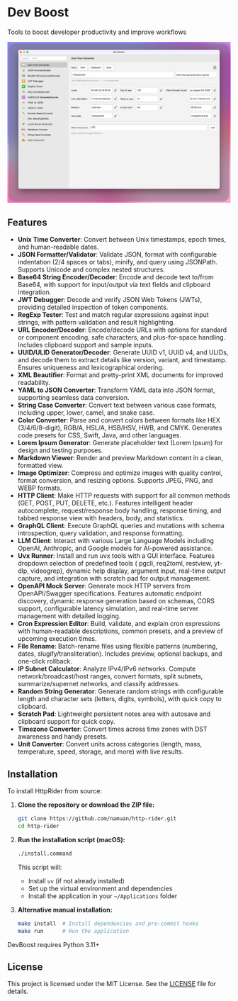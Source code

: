 # Dev Boost

Tools to boost developer productivity and improve workflows

![](assets/dev-boost-screen.png)

## Features

- **Unix Time Converter**: Convert between Unix timestamps, epoch times, and human-readable dates.
- **JSON Formatter/Validator**: Validate JSON, format with configurable indentation (2/4 spaces or tabs), minify, and
  query using JSONPath. Supports Unicode and complex nested structures.
- **Base64 String Encoder/Decoder**: Encode and decode text to/from Base64, with support for input/output via text
  fields and clipboard integration.
- **JWT Debugger**: Decode and verify JSON Web Tokens (JWTs), providing detailed inspection of token components.
- **RegExp Tester**: Test and match regular expressions against input strings, with pattern validation and result
  highlighting.
- **URL Encoder/Decoder**: Encode/decode URLs with options for standard or component encoding, safe characters, and
  plus-for-space handling. Includes clipboard support and sample inputs.
- **UUID/ULID Generator/Decoder**: Generate UUID v1, UUID v4, and ULIDs, and decode them to extract details like
  version, variant, and timestamp. Ensures uniqueness and lexicographical ordering.
- **XML Beautifier**: Format and pretty-print XML documents for improved readability.
- **YAML to JSON Converter**: Transform YAML data into JSON format, supporting seamless data conversion.
- **String Case Converter**: Convert text between various case formats, including upper, lower, camel, and snake case.
- **Color Converter**: Parse and convert colors between formats like HEX (3/4/6/8-digit), RGB/A, HSL/A, HSB/HSV, HWB,
  and CMYK. Generates code presets for CSS, Swift, Java, and other languages.
- **Lorem Ipsum Generator**: Generate placeholder text (Lorem Ipsum) for design and testing purposes.
- **Markdown Viewer**: Render and preview Markdown content in a clean, formatted view.
- **Image Optimizer**: Compress and optimize images with quality control, format conversion, and resizing options.
  Supports JPEG, PNG, and WEBP formats.
- **HTTP Client**: Make HTTP requests with support for all common methods (GET, POST, PUT, DELETE, etc.). Features
  intelligent header autocomplete, request/response body handling, response timing, and tabbed response view with
  headers, body, and statistics.
- **GraphQL Client**: Execute GraphQL queries and mutations with schema introspection, query validation, and response
  formatting.
- **LLM Client**: Interact with various Large Language Models including OpenAI, Anthropic, and Google models for
  AI-powered assistance.
- **Uvx Runner**: Install and run uvx tools with a GUI interface. Features dropdown selection of predefined tools (
  pgcli, req2toml, restview, yt-dlp, videogrep), dynamic help display, argument input, real-time output capture, and
  integration with scratch pad for output management.
- **OpenAPI Mock Server**: Generate mock HTTP servers from OpenAPI/Swagger specifications. Features automatic endpoint
  discovery, dynamic response generation based on schemas, CORS support, configurable latency simulation, and real-time
  server management with detailed logging.
- **Cron Expression Editor**: Build, validate, and explain cron expressions with human-readable descriptions, common
  presets, and a preview of upcoming execution times.
- **File Rename**: Batch-rename files using flexible patterns (numbering, dates, slugify/transliteration). Includes
  preview, optional backups, and one-click rollback.
- **IP Subnet Calculator**: Analyze IPv4/IPv6 networks. Compute network/broadcast/host ranges, convert formats, split
  subnets, summarize/supernet networks, and classify addresses.
- **Random String Generator**: Generate random strings with configurable length and character sets (letters, digits,
  symbols), with quick copy to clipboard.
- **Scratch Pad**: Lightweight persistent notes area with autosave and clipboard support for quick copy.
- **Timezone Converter**: Convert times across time zones with DST awareness and handy presets.
- **Unit Converter**: Convert units across categories (length, mass, temperature, speed, storage, and more) with live
  results.

## Installation

To install HttpRider from source:

1. **Clone the repository or download the ZIP file:**

   ```bash
   git clone https://github.com/namuan/http-rider.git
   cd http-rider
   ```

2. **Run the installation script (macOS):**

   ```bash
   ./install.command
   ```

   This script will:

   - Install `uv` (if not already installed)
   - Set up the virtual environment and dependencies
   - Install the application in your `~/Applications` folder

3. **Alternative manual installation:**
   ```bash
   make install  # Install dependencies and pre-commit hooks
   make run      # Run the application
   ```

DevBoost requires Python 3.11+

## License

This project is licensed under the MIT License. See the [LICENSE](LICENSE) file for details.
